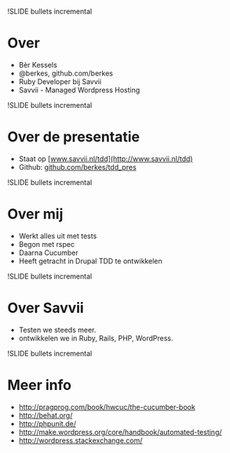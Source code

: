 !SLIDE bullets incremental
# Over #

* Bèr Kessels
* @berkes, github.com/berkes
* Ruby Developer bij Savvii
* Savvii - Managed Wordpress Hosting

!SLIDE bullets incremental
# Over de presentatie #
* Staat op [www.savvii.nl/tdd](http://www.savvii.nl/tdd)
* Github: [github.com/berkes/tdd_pres](http://github.com/berkes/tdd_pres)

!SLIDE bullets incremental
# Over mij #

* Werkt alles uit met tests
* Begon met rspec
* Daarna Cucumber
* Heeft getracht in Drupal TDD te ontwikkelen

!SLIDE bullets incremental
# Over Savvii #

* Testen we steeds meer.
* ontwikkelen we in Ruby, Rails, PHP, WordPress.

!SLIDE bullets incremental
# Meer info
* http://pragprog.com/book/hwcuc/the-cucumber-book
* http://behat.org/
* http://phpunit.de/
* http://make.wordpress.org/core/handbook/automated-testing/
* http://wordpress.stackexchange.com/
